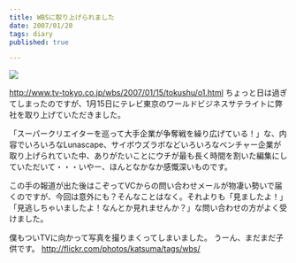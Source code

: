 ```yaml
---
title: WBSに取り上げられました
date: 2007/01/20
tags: diary
published: true

---
```


<a href="http://flickr.com/photos/katsuma/358378539/"><img src="http://farm1.static.flickr.com/135/358378539_5b27a7dd2b_m.jpg" border="0" /></a>

<a href="http://www.tv-tokyo.co.jp/wbs/2007/01/15/tokushu/o1.html">http://www.tv-tokyo.co.jp/wbs/2007/01/15/tokushu/o1.html</a>
ちょっと日は過ぎてしまったのですが、1月15日にテレビ東京のワールドビジネスサテライトに弊社を取り上げていただきました。



「スーパークリエイターを巡って大手企業が争奪戦を繰り広げている！」な、内容でいろいろなLunascape、サイボウズラボなどいろいろなベンチャー企業が取り上げられていた中、ありがたいことにウチが最も長く時間を割いた編集にしていただいて・・・いやー、ほんとなかなか感慨深いものです。

この手の報道が出た後はこぞってVCからの問い合わせメールが物凄い勢いで届くのですが、今回は意外にも？そんなことはなく。それよりも「見ましたよ！」「見逃しちゃいましたよ！なんとか見れませんか？」な問い合わせの方がよく受けました。

僕もついTVに向かって写真を撮りまくってしまいました。
うーん、まだまだ子供です。
<a href="http://flickr.com/photos/katsuma/tags/wbs/">http://flickr.com/photos/katsuma/tags/wbs/</a>
